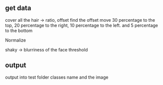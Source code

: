 
## get data
cover all the hair -> ratio, offset 
find the offset 
move 30 percentage to the top, 20 percentage to the right, 10 percentage to the left.
and 5 percentage to the bottom

Normalize 


shaky -> blurriness of the face 
threshold

## output 
output into test folder 
classes name and the image 

